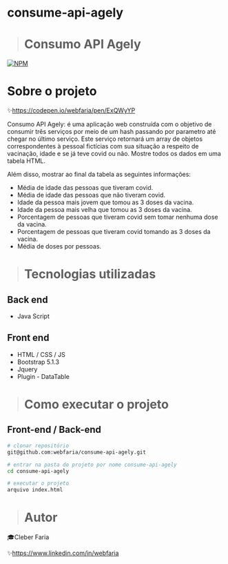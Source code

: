 # consume-api-agely

> # Consumo API Agely
[![NPM](https://img.shields.io/npm/l/react)](https://github.com/webfaria/projeto-sds3/blob/main/LICENSE)

# Sobre o projeto

✨https://codepen.io/webfaria/pen/ExQWyYP

Consumo API Agely: é uma aplicação web construída com o objetivo de consumir três serviços por meio de um hash passando por parametro até chegar no último serviço.
Este serviço retornará um array de objetos correspondentes à pessoal fictícias com sua situação a respeito de vacinação, idade e se já teve covid ou não. Mostre 
todos os dados em uma tabela HTML.

Além disso, mostrar ao final da tabela as seguintes informações:

* Média de idade das pessoas que tiveram covid.
* Média de idade das pessoas que não tiveram covid.
* Idade da pessoa mais jovem que tomou as 3 doses da vacina.
* Idade da pessoa mais velha que tomou as 3 doses da vacina.
* Porcentagem de pessoas que tiveram covid sem tomar nenhuma dose da vacina.
* Porcentagem de pessoas que tiveram covid tomando as 3 doses da vacina.
* Média de doses por pessoas.

> # Tecnologias utilizadas
## Back end
- Java Script
## Front end
- HTML / CSS / JS 
- Bootstrap 5.1.3
- Jquery
- Plugin - DataTable

> # Como executar o projeto

## Front-end / Back-end

```bash
# clonar repositório
git@github.com:webfaria/consume-api-agely.git

# entrar na pasta do projeto por nome consume-api-agely
cd consume-api-agely

# executar o projeto
arquivo index.html
```

> # Autor

🎓Cleber Faria

✨https://www.linkedin.com/in/webfaria
